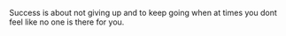 Success is about not giving up and to keep going when at times you dont feel like no one is there for you.